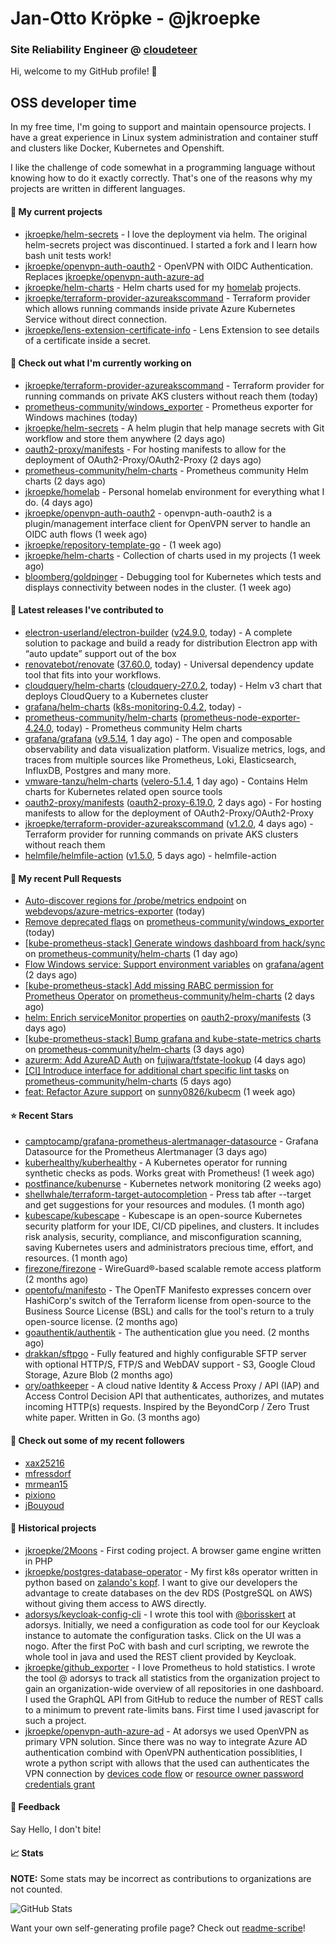 # Jan-Otto Kröpke - @jkroepke
### Site Reliability Engineer @ [cloudeteer](https://cloudeteer.de/)

Hi, welcome to my GitHub profile! 👋

## OSS developer time
In my free time, I'm going to support and maintain opensource projects. I have a great experience in Linux system administration and container stuff and clusters like Docker, Kubernetes and Openshift.

I like the challenge of code somewhat in a programming language without knowing how to do it exactly correctly. That's one of the reasons why my projects are written in different languages.

#### 🌱 My current projects
- [jkroepke/helm-secrets](https://github.com/jkroepke/helm-secrets) - I love the deployment via helm. The original helm-secrets project was discontinued. I started a fork and I learn how bash unit tests work!
- [jkroepke/openvpn-auth-oauth2](https://github.com/jkroepke/openvpn-auth-oauth2) - OpenVPN with OIDC Authentication. Replaces  [jkroepke/openvpn-auth-azure-ad](https://github.com/jkroepke/openvpn-auth-azure-ad) 
- [jkroepke/helm-charts](https://github.com/jkroepke/helm-charts) - Helm charts used for my [homelab](https://github.com/jkroepke/homelab) projects.
- [jkroepke/terraform-provider-azureakscommand](https://github.com/jkroepke/terraform-provider-azureakscommand) - Terraform provider which allows running commands inside private Azure Kubernetes Service without direct connection.
- [jkroepke/lens-extension-certificate-info](https://github.com/jkroepke/lens-extension-certificate-info) - Lens Extension to see details of a certificate inside a secret.

#### 👷 Check out what I'm currently working on

- [jkroepke/terraform-provider-azureakscommand](https://github.com/jkroepke/terraform-provider-azureakscommand) - Terraform provider for running commands on private AKS clusters without reach them (today)
- [prometheus-community/windows_exporter](https://github.com/prometheus-community/windows_exporter) - Prometheus exporter for Windows machines (today)
- [jkroepke/helm-secrets](https://github.com/jkroepke/helm-secrets) - A helm plugin that help manage secrets with Git workflow and store them anywhere (2 days ago)
- [oauth2-proxy/manifests](https://github.com/oauth2-proxy/manifests) - For hosting manifests to allow for the deployment of OAuth2-Proxy/OAuth2-Proxy (2 days ago)
- [prometheus-community/helm-charts](https://github.com/prometheus-community/helm-charts) - Prometheus community Helm charts (2 days ago)
- [jkroepke/homelab](https://github.com/jkroepke/homelab) - Personal homelab environment for everything what I do. (4 days ago)
- [jkroepke/openvpn-auth-oauth2](https://github.com/jkroepke/openvpn-auth-oauth2) - openvpn-auth-oauth2 is a plugin/management interface client for OpenVPN server to handle an OIDC auth flows (1 week ago)
- [jkroepke/repository-template-go](https://github.com/jkroepke/repository-template-go) -  (1 week ago)
- [jkroepke/helm-charts](https://github.com/jkroepke/helm-charts) - Collection of charts used in my projects (1 week ago)
- [bloomberg/goldpinger](https://github.com/bloomberg/goldpinger) - Debugging tool for Kubernetes which tests and displays connectivity between nodes in the cluster. (1 week ago)

#### 🔭 Latest releases I've contributed to

- [electron-userland/electron-builder](https://github.com/electron-userland/electron-builder) ([v24.9.0](https://github.com/electron-userland/electron-builder/releases/tag/v24.9.0), today) - A complete solution to package and build a ready for distribution Electron app with “auto update” support out of the box
- [renovatebot/renovate](https://github.com/renovatebot/renovate) ([37.60.0](https://github.com/renovatebot/renovate/releases/tag/37.60.0), today) - Universal dependency update tool that fits into your workflows.
- [cloudquery/helm-charts](https://github.com/cloudquery/helm-charts) ([cloudquery-27.0.2](https://github.com/cloudquery/helm-charts/releases/tag/cloudquery-27.0.2), today) - Helm v3 chart that deploys CloudQuery to a Kubernetes cluster
- [grafana/helm-charts](https://github.com/grafana/helm-charts) ([k8s-monitoring-0.4.2](https://github.com/grafana/helm-charts/releases/tag/k8s-monitoring-0.4.2), today) - 
- [prometheus-community/helm-charts](https://github.com/prometheus-community/helm-charts) ([prometheus-node-exporter-4.24.0](https://github.com/prometheus-community/helm-charts/releases/tag/prometheus-node-exporter-4.24.0), today) - Prometheus community Helm charts
- [grafana/grafana](https://github.com/grafana/grafana) ([v9.5.14](https://github.com/grafana/grafana/releases/tag/v9.5.14), 1 day ago) - The open and composable observability and data visualization platform. Visualize metrics, logs, and traces from multiple sources like Prometheus, Loki, Elasticsearch, InfluxDB, Postgres and many more. 
- [vmware-tanzu/helm-charts](https://github.com/vmware-tanzu/helm-charts) ([velero-5.1.4](https://github.com/vmware-tanzu/helm-charts/releases/tag/velero-5.1.4), 1 day ago) - Contains Helm charts for Kubernetes related open source tools
- [oauth2-proxy/manifests](https://github.com/oauth2-proxy/manifests) ([oauth2-proxy-6.19.0](https://github.com/oauth2-proxy/manifests/releases/tag/oauth2-proxy-6.19.0), 2 days ago) - For hosting manifests to allow for the deployment of OAuth2-Proxy/OAuth2-Proxy
- [jkroepke/terraform-provider-azureakscommand](https://github.com/jkroepke/terraform-provider-azureakscommand) ([v1.2.0](https://github.com/jkroepke/terraform-provider-azureakscommand/releases/tag/v1.2.0), 4 days ago) - Terraform provider for running commands on private AKS clusters without reach them
- [helmfile/helmfile-action](https://github.com/helmfile/helmfile-action) ([v1.5.0](https://github.com/helmfile/helmfile-action/releases/tag/v1.5.0), 5 days ago) - helmfile-action

#### 🔨 My recent Pull Requests

- [Auto-discover regions for /probe/metrics endpoint](https://github.com/webdevops/azure-metrics-exporter/pull/68) on [webdevops/azure-metrics-exporter](https://github.com/webdevops/azure-metrics-exporter) (today)
- [Remove deprecated flags](https://github.com/prometheus-community/windows_exporter/pull/1337) on [prometheus-community/windows_exporter](https://github.com/prometheus-community/windows_exporter) (today)
- [[kube-prometheus-stack] Generate windows dashboard from hack/sync](https://github.com/prometheus-community/helm-charts/pull/4013) on [prometheus-community/helm-charts](https://github.com/prometheus-community/helm-charts) (1 day ago)
- [Flow Windows service: Support environment variables](https://github.com/grafana/agent/pull/5762) on [grafana/agent](https://github.com/grafana/agent) (2 days ago)
- [[kube-prometheus-stack] Add missing RABC permission for Prometheus Operator](https://github.com/prometheus-community/helm-charts/pull/4005) on [prometheus-community/helm-charts](https://github.com/prometheus-community/helm-charts) (2 days ago)
- [helm: Enrich serviceMonitor properties](https://github.com/oauth2-proxy/manifests/pull/170) on [oauth2-proxy/manifests](https://github.com/oauth2-proxy/manifests) (3 days ago)
- [[kube-prometheus-stack] Bump grafana and kube-state-metrics charts](https://github.com/prometheus-community/helm-charts/pull/4000) on [prometheus-community/helm-charts](https://github.com/prometheus-community/helm-charts) (3 days ago)
- [azurerm: Add AzureAD Auth](https://github.com/fujiwara/tfstate-lookup/pull/144) on [fujiwara/tfstate-lookup](https://github.com/fujiwara/tfstate-lookup) (4 days ago)
- [[CI] Introduce interface for additional chart specific lint tasks](https://github.com/prometheus-community/helm-charts/pull/3987) on [prometheus-community/helm-charts](https://github.com/prometheus-community/helm-charts) (5 days ago)
- [feat: Refactor Azure support](https://github.com/sunny0826/kubecm/pull/800) on [sunny0826/kubecm](https://github.com/sunny0826/kubecm) (1 week ago)

#### ⭐ Recent Stars

- [camptocamp/grafana-prometheus-alertmanager-datasource](https://github.com/camptocamp/grafana-prometheus-alertmanager-datasource) - Grafana Datasource for the Prometheus Alertmanager (3 days ago)
- [kuberhealthy/kuberhealthy](https://github.com/kuberhealthy/kuberhealthy) - A Kubernetes operator for running synthetic checks as pods. Works great with Prometheus! (1 week ago)
- [postfinance/kubenurse](https://github.com/postfinance/kubenurse) - Kubernetes network monitoring (2 weeks ago)
- [shellwhale/terraform-target-autocompletion](https://github.com/shellwhale/terraform-target-autocompletion) - Press tab after --target and get suggestions for your resources and modules. (1 month ago)
- [kubescape/kubescape](https://github.com/kubescape/kubescape) - Kubescape is an open-source Kubernetes security platform for your IDE, CI/CD pipelines, and clusters. It includes risk analysis, security, compliance, and misconfiguration scanning, saving Kubernetes users and administrators precious time, effort, and resources. (1 month ago)
- [firezone/firezone](https://github.com/firezone/firezone) - WireGuard®-based scalable remote access platform (2 months ago)
- [opentofu/manifesto](https://github.com/opentofu/manifesto) - The OpenTF Manifesto expresses concern over HashiCorp&#39;s switch of the Terraform license from open-source to the Business Source License (BSL) and calls for the tool&#39;s return to a truly open-source license. (2 months ago)
- [goauthentik/authentik](https://github.com/goauthentik/authentik) - The authentication glue you need. (2 months ago)
- [drakkan/sftpgo](https://github.com/drakkan/sftpgo) - Fully featured and highly configurable SFTP server with optional HTTP/S, FTP/S and WebDAV support - S3, Google Cloud Storage, Azure Blob (2 months ago)
- [ory/oathkeeper](https://github.com/ory/oathkeeper) - A cloud native Identity &amp; Access Proxy / API (IAP) and Access Control Decision API that authenticates, authorizes, and mutates incoming HTTP(s) requests. Inspired by the BeyondCorp / Zero Trust white paper. Written in Go. (3 months ago)

#### 👯 Check out some of my recent followers

- [xax25216](https://github.com/xax25216)
- [mfressdorf](https://github.com/mfressdorf)
- [mrmean15](https://github.com/mrmean15)
- [pixiono](https://github.com/pixiono)
- [jBouyoud](https://github.com/jBouyoud)

#### 📜 Historical projects
- [jkroepke/2Moons](https://github.com/jkroepke/2Moons) - First coding project. A browser game engine written in PHP
- [jkroepke/postgres-database-operator](https://github.com/jkroepke/postgres-database-operator) - My first k8s operator written in python based on [zalando's kopf](https://github.com/zalando-incubator/kopf). I want to give our developers the advantage to create databases on the dev RDS (PostgreSQL on AWS) without giving them access to AWS directly.
- [adorsys/keycloak-config-cli](https://github.com/adorsys/keycloak-config-cli) - I wrote this tool with [@borisskert](https://github.com/borisskert) at adorsys. Initially, we need a configuration as code tool for our Keycloak instance to automate the configuration tasks. Click on the UI was a nogo. After the first PoC with bash and curl scripting, we rewrote the whole tool in java and used the REST client provided by Keycloak.
- [jkroepke/github_exporter](https://github.com/jkroepke/github_exporter) - I love Prometheus to hold statistics. I wrote the tool @ adorsys to track all statistics from the organization project to gain an organization-wide overview of all repositories in one dashboard. I used the GraphQL API from GitHub to reduce the number of REST calls to a minimum to prevent rate-limits bans. First time I used javascript for such a project.
- [jkroepke/openvpn-auth-azure-ad](https://github.com/jkroepke/openvpn-auth-azure-ad) - At adorsys we used OpenVPN as primary VPN solution. Since there was no way to integrate Azure AD authentication combind with OpenVPN authentication possiblities, I wrote a python script with allows that the used can authenticates the VPN connection by [devices code flow](https://docs.microsoft.com/en-us/azure/active-directory/develop/v2-oauth2-device-code) or [resource owner password credentials grant](https://docs.microsoft.com/en-us/azure/active-directory/develop/v2-oauth-ropc)

#### 💬 Feedback

Say Hello, I don't bite!

#### 📈 Stats

**NOTE:** Some stats may be incorrect as contributions to organizations
are not counted.

![GitHub Stats](https://github-readme-stats.vercel.app/api?username=jkroepke&count_private=false&theme=tokyonight&show_icons=true)

Want your own self-generating profile page? Check out [readme-scribe](https://github.com/muesli/readme-scribe)!
